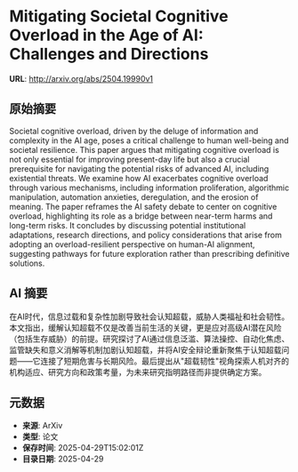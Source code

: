 # Mitigating Societal Cognitive Overload in the Age of AI: Challenges and Directions

**URL**: http://arxiv.org/abs/2504.19990v1

## 原始摘要

Societal cognitive overload, driven by the deluge of information and
complexity in the AI age, poses a critical challenge to human well-being and
societal resilience. This paper argues that mitigating cognitive overload is
not only essential for improving present-day life but also a crucial
prerequisite for navigating the potential risks of advanced AI, including
existential threats. We examine how AI exacerbates cognitive overload through
various mechanisms, including information proliferation, algorithmic
manipulation, automation anxieties, deregulation, and the erosion of meaning.
The paper reframes the AI safety debate to center on cognitive overload,
highlighting its role as a bridge between near-term harms and long-term risks.
It concludes by discussing potential institutional adaptations, research
directions, and policy considerations that arise from adopting an
overload-resilient perspective on human-AI alignment, suggesting pathways for
future exploration rather than prescribing definitive solutions.


## AI 摘要

在AI时代，信息过载和复杂性加剧导致社会认知超载，威胁人类福祉和社会韧性。本文指出，缓解认知超载不仅是改善当前生活的关键，更是应对高级AI潜在风险（包括生存威胁）的前提。研究探讨了AI通过信息泛滥、算法操控、自动化焦虑、监管缺失和意义消解等机制加剧认知超载，并将AI安全辩论重新聚焦于认知超载问题——它连接了短期危害与长期风险。最后提出从"超载韧性"视角探索人机对齐的机构适应、研究方向和政策考量，为未来研究指明路径而非提供确定方案。

## 元数据

- **来源**: ArXiv
- **类型**: 论文
- **保存时间**: 2025-04-29T15:02:01Z
- **目录日期**: 2025-04-29
